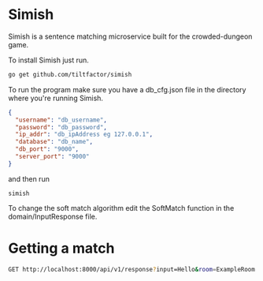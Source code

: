 # Simish

Simish is a sentence matching microservice built for the crowded-dungeon game.

To install Simish just run.
```bash
go get github.com/tiltfactor/simish
```

To run the program make sure you have a db_cfg.json file in the directory where you're running
Simish.

```json
{
  "username": "db_username",
  "password": "db_password",
  "ip_addr": "db_ipAddress eg 127.0.0.1",
  "database": "db_name",
  "db_port": "9000",
  "server_port": "9000"
}
```

and then run
```
simish
```

To change the soft match algorithm edit the SoftMatch function in the domain/InputResponse file.


# Getting a match
```bash
GET http://localhost:8000/api/v1/response?input=Hello&room=ExampleRoom
```

